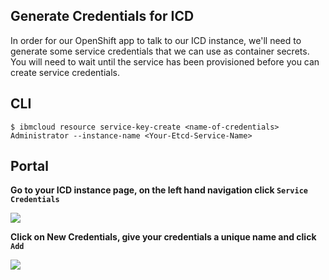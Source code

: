 ## Generate Credentials for ICD 
In order for our OpenShift app to talk to our ICD instance, we'll need to generate some service credentials that we can use as container secrets. You will need to wait until the service has been provisioned before you can create service credentials. 

## CLI

```shell 
$ ibmcloud resource service-key-create <name-of-credentials> Administrator --instance-name <Your-Etcd-Service-Name>
```

## Portal
**Go to your ICD instance page, on the left hand navigation click `Service Credentials`**

![](https://dsc.cloud/quickshare/icd-service-creds.png)

**Click on New Credentials, give your credentials a unique name and click `Add`**

![](https://dsc.cloud/quickshare/Shared-Image-2019-09-16-13-41-40.png)